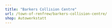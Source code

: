 ```yaml
---
title: "Barkers Collision Centre"
url: /town-of-renfrew/barkers-collision-centre/
shop: Autowerkstatt
---
```

